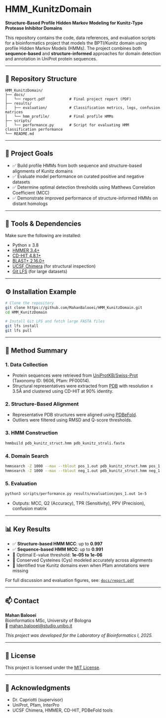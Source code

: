 
# HMM_KunitzDomain  
**Structure-Based Profile Hidden Markov Modeling for Kunitz-Type Protease Inhibitor Domains**

This repository contains the code, data references, and evaluation scripts for a bioinformatics project that models the BPTI/Kunitz domain using profile Hidden Markov Models (HMMs). The project combines both **sequence-based** and **structure-informed** approaches for domain detection and annotation in UniProt protein sequences.

---

## 📁 Repository Structure

```
HMM_KunitzDomain/
├── docs/
│   └── report.pdf           # Final project report (PDF)
├── results/
│   ├── evaluation/          # Classification metrics, logs, confusion matrices
│   └── hmm_profile/         # Final profile HMMs
├── scripts/
│   └── performance.py       # Script for evaluating HMM classification performance
└── README.md
```

---

## 🎯 Project Goals

- ✅ Build profile HMMs from both sequence and structure-based alignments of Kunitz domains
- ✅ Evaluate model performance on curated positive and negative datasets
- ✅ Determine optimal detection thresholds using Matthews Correlation Coefficient (MCC)
- ✅ Demonstrate improved performance of structure-informed HMMs on distant homologs

---

## 🧪 Tools & Dependencies

Make sure the following are installed:

- Python ≥ 3.8  
- [HMMER 3.4+](http://hmmer.org)  
- [CD-HIT 4.8.1+](https://github.com/weizhongli/cdhit)  
- [BLAST+ 2.16.0+](https://blast.ncbi.nlm.nih.gov/Blast.cgi?PAGE_TYPE=BlastDocs&DOC_TYPE=Download)  
- [UCSF Chimera](https://www.cgl.ucsf.edu/chimera/) (for structural inspection)  
- [Git LFS](https://git-lfs.github.com) (for large datasets)

---

## ⚙️ Installation Example

```bash
# Clone the repository
git clone https://github.com/MahanBalooei/HMM_KunitzDomain.git
cd HMM_KunitzDomain

# Install Git LFS and fetch large FASTA files
git lfs install
git lfs pull

```

---

## 📖 Method Summary

### 1. Data Collection
- Protein sequences were retrieved from [UniProtKB/Swiss-Prot](https://www.uniprot.org) (Taxonomy ID: 9606, Pfam: PF00014).
- Structural representatives were extracted from [PDB](https://www.rcsb.org) with resolution ≤ 3.5Å and clustered using CD-HIT at 90% identity.

### 2. Structure-Based Alignment
- Representative PDB structures were aligned using [PDBeFold](https://www.ebi.ac.uk/msd-srv/ssm/).
- Outliers were filtered using RMSD and Q-score thresholds.

### 3. HMM Construction
```bash
hmmbuild pdb_kunitz_struct.hmm pdb_kunitz_strali.fasta
```

### 4. Domain Search
```bash
hmmsearch -Z 1000 --max --tblout pos_1.out pdb_kunitz_struct.hmm pos_1.fasta
hmmsearch -Z 1000 --max --tblout neg_1.out pdb_kunitz_struct.hmm neg_1.fasta
```

### 5. Evaluation
```bash
python3 scripts/performance.py results/evaluation/pos_1.out 1e-5

```
- Outputs: MCC, Q2 (Accuracy), TPR (Sensitivity), PPV (Precision), confusion matrix

---

## 📊 Key Results

- ✅ **Structure-based HMM MCC**: up to **0.997**
- ✅ **Sequence-based HMM MCC**: up to **0.991**
- 🧠 Optimal E-value threshold: **1e-05 to 1e-06**
- 🧬 Conserved Cysteines (Cys) modeled accurately across alignments
- 🧩 Identified true Kunitz domains even when Pfam annotations were missing

For full discussion and evaluation figures, see: [`docs/report.pdf`](docs/report.pdf)

---

## 📫 Contact

**Mahan Balooei**  
Bioinformatics MSc, University of Bologna  
📧 mahan.balooei@studio.unibo.it  

_This project was developed for the Laboratory of Bioinformatics I, 2025._

---

## 📄 License
This project is licensed under the [MIT License](LICENSE).

---

## 🔗 Acknowledgments
- Dr. Capriotti (supervisor)
- UniProt, Pfam, InterPro
- UCSF Chimera, HMMER, CD-HIT, PDBeFold tools
